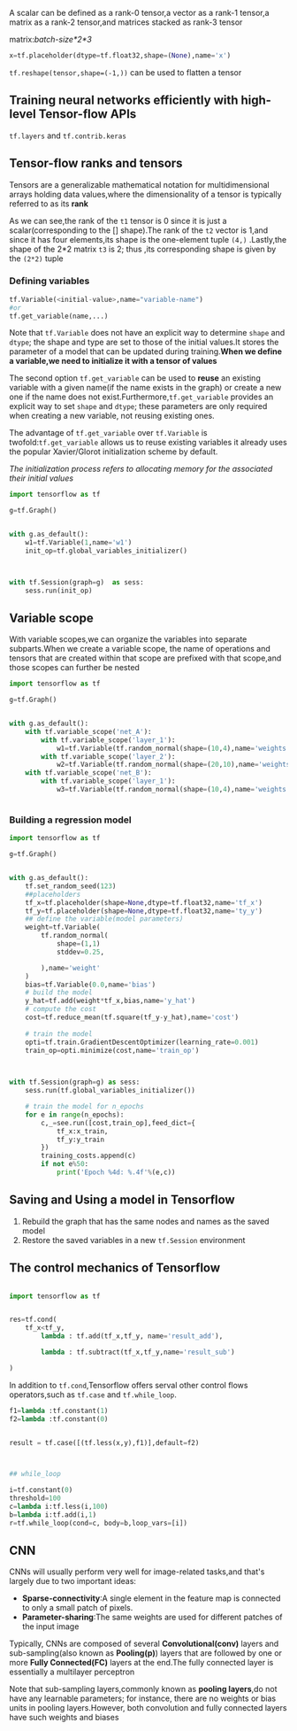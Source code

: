 

A scalar can be defined as a rank-0 tensor,a vector as a rank-1 tensor,a matrix as a rank-2 tensor,and matrices stacked as rank-3 tensor   

matrix:*batch-size\*2\*3*

```python 
x=tf.placeholder(dtype=tf.float32,shape=(None),name='x')

```
`tf.reshape(tensor,shape=(-1,))` can be used to flatten a tensor


## Training neural networks efficiently with high-level Tensor-flow APIs

`tf.layers` and `tf.contrib.keras` 

## Tensor-flow ranks and tensors
Tensors are a generalizable mathematical notation for multidimensional arrays holding data values,where the dimensionality of a tensor is typically referred to as its **rank**  

As we can see,the rank of the `t1` tensor is 0 since it is just a scalar(corresponding to the [] shape).The rank of the `t2` vector is 1,and since it has four elements,its shape is the one-element tuple `(4,)` .Lastly,the shape of the 2*2 matrix `t3` is 2;  thus ,its corresponding shape is given by the `(2*2)` tuple


### Defining variables
```python 
tf.Variable(<initial-value>,name="variable-name")
#or
tf.get_variable(name,...)
```

Note that `tf.Variable` does not have an explicit way to determine `shape` and `dtype`; the shape and type are set to those of the initial values.It stores the parameter of a model that can be updated during training.**When we define a variable,we need to initialize it with a tensor of values**  

The second option `tf.get_variable` can be used  to **reuse** an existing variable with a given name(if the name exists in the graph) or create a new one if the name does not exist.Furthermore,`tf.get_variable` provides an explicit way to set `shape` and `dtype`; these parameters are only required when creating a new variable, not reusing existing ones.   

The advantage of `tf.get_variable` over `tf.Variable` is twofold:`tf.get_variable` allows us to reuse existing variables it already uses  the popular Xavier/Glorot initialization scheme by default.  


*The initialization process refers to allocating memory for the associated their initial values*


```python 
import tensorflow as tf

g=tf.Graph()


with g.as_default():
    w1=tf.Variable(1,name='w1')
    init_op=tf.global_variables_initializer()



with tf.Session(graph=g)  as sess:
    sess.run(init_op)


```
## Variable scope
With variable scopes,we can organize the variables into separate subparts.When we create a variable scope, the name of operations and tensors that are created within that scope are prefixed with   that scope,and those scopes can further be nested
```python
import tensorflow as tf

g=tf.Graph()


with g.as_default():
    with tf.variable_scope('net_A'):
        with tf.variable_scope('layer_1'):
            w1=tf.Variable(tf.random_normal(shape=(10,4),name='weights'))
        with tf.variable_scope('layer_2'):
            w2=tf.Variable(tf.random_normal(shape=(20,10),name='weights'))
    with tf.variable_scope('net_B'):
        with tf.variable_scope('layer_1'):
            w3=tf.Variable(tf.random_normal(shape=(10,4),name='weights'))



```

### Building a regression model
```python
import tensorflow as tf

g=tf.Graph()


with g.as_default():
    tf.set_random_seed(123)
    ##placeholders
    tf_x=tf.placeholder(shape=None,dtype=tf.float32,name='tf_x')
    tf_y=tf.placeholder(shape=None,dtype=tf.float32,name='ty_y')
    ## define the variable(model parameters)
    weight=tf.Variable(
        tf.random_normal(
            shape=(1,1)
            stddev=0.25,

        ),name='weight'
    )
    bias=tf.Variable(0.0,name='bias')
    # build the model
    y_hat=tf.add(weight*tf_x,bias,name='y_hat')
    # compute the cost
    cost=tf.reduce_mean(tf.square(tf_y-y_hat),name='cost')
    
    # train the model
    opti=tf.train.GradientDescentOptimizer(learning_rate=0.001)
    train_op=opti.minimize(cost,name='train_op')
    


with tf.Session(graph=g) as sess:
    sess.run(tf.global_variables_initializer())

    # train the model for n_epochs
    for e in range(n_epochs):
        c,_=see.run([cost,train_op],feed_dict={
            tf_x:x_train,
            tf_y:y_train
        })
        training_costs.append(c)
        if not e%50:
            print('Epoch %4d: %.4f'%(e,c))


```
## Saving and Using a model in Tensorflow
1. Rebuild the graph that has the same nodes and names as the saved model
2. Restore the saved variables in a new `tf.Session` environment



## The control mechanics of Tensorflow
```python

import tensorflow as tf


res=tf.cond(
    tf_x<tf_y,
        lambda : tf.add(tf_x,tf_y, name='result_add'),

        lambda : tf.subtract(tf_x,tf_y,name='result_sub')

)
``` 

In addition to `tf.cond`,Tensorflow offers serval other control flows operators,such as `tf.case` and `tf.while_loop`.

```python
f1=lambda :tf.constant(1)
f2=lambda :tf.constant(0)


result = tf.case([(tf.less(x,y),f1)],default=f2)



## while_loop

i=tf.constant(0)
threshold=100
c=lambda i:tf.less(i,100)
b=lambda i:tf.add(i,1)
r=tf.while_loop(cond=c, body=b,loop_vars=[i])


```

## CNN 
CNNs will usually perform very well for image-related tasks,and that's largely due to two important ideas:
- **Sparse-connectivity**:A single element in the feature map is connected to only a small patch of pixels.
- **Parameter-sharing**:The same weights are used for different patches of the input image   


   
Typically, CNNs are composed of several **Convolutional(conv)** layers and sub-sampling(also known as **Pooling(p)**) layers that are followed by one or more **Fully Connected(FC)** layers at the end.The fully connected layer is essentially a multilayer perceptron   

Note that sub-sampling layers,commonly known as **pooling layers**,do not have any learnable parameters; for instance, there are no weights or bias units in pooling layers.However, both convolution and fully connected layers have such weights and biases   

